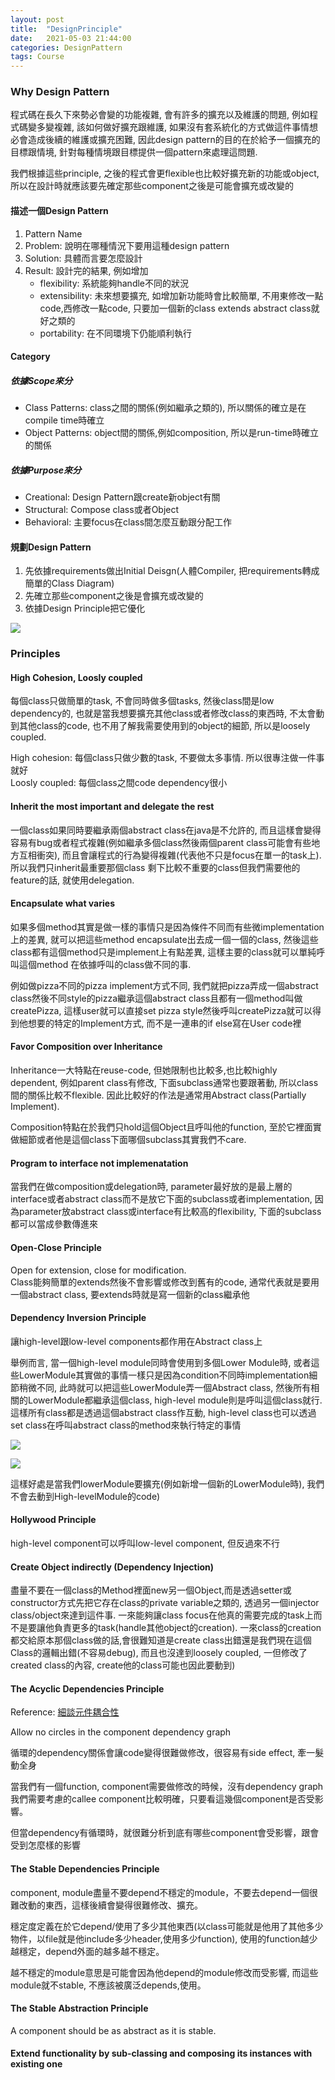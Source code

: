 ```yaml
---
layout: post
title:  "DesignPrinciple"
date:   2021-05-03 21:44:00
categories: DesignPattern
tags: Course
---
```


### Why Design Pattern

程式碼在長久下來勢必會變的功能複雜, 會有許多的擴充以及維護的問題, 例如程式碼變多變複雜, 該如何做好擴充跟維護, 如果沒有套系統化的方式做這件事情想必會造成後續的維護或擴充困難, 因此design pattern的目的在於給予一個擴充的目標跟情境, 針對每種情境跟目標提供一個pattern來處理這問題.

我們根據這些principle, 之後的程式會更flexible也比較好擴充新的功能或object, 所以在設計時就應該要先確定那些component之後是可能會擴充或改變的

#### 描述一個Design Pattern

1. Pattern Name
2. Problem: 說明在哪種情況下要用這種design pattern
3. Solution: 具體而言要怎麼設計
4. Result: 設計完的結果, 例如增加
    - flexibility: 系統能夠handle不同的狀況
    - extensibility: 未來想要擴充, 如增加新功能時會比較簡單, 不用東修改一點code,西修改一點code, 只要加一個新的class extends abstract class就好之類的
    - portability: 在不同環境下仍能順利執行

#### Category

##### 依據Scope來分

- Class Patterns: class之間的關係(例如繼承之類的), 所以關係的確立是在compile time時確立
- Object Patterns: object間的關係,例如composition, 所以是run-time時確立的關係

##### 依據Purpose來分

- Creational: Design Pattern跟create新object有關
- Structural: Compose class或者Object
- Behavioral: 主要focus在class間怎麼互動跟分配工作

#### 規劃Design Pattern

1. 先依據requirements做出Initial Deisgn(人體Compiler, 把requirements轉成簡單的Class Diagram)
2. 先確立那些component之後是會擴充或改變的
3. 依據Design Principle把它優化

![](/assets/images/notes/DesignPattern/6.png)

### Principles

#### High Cohesion, Loosly coupled

每個class只做簡單的task, 不會同時做多個tasks, 然後class間是low dependency的, 也就是當我想要擴充其他class或者修改class的東西時, 不太會動到其他class的code, 也不用了解我需要使用到的object的細節, 所以是loosely coupled.

High cohesion: 每個class只做少數的task, 不要做太多事情. 所以很專注做一件事就好<br />
Loosly coupled: 每個class之間code dependency很小

#### Inherit the most important and delegate the rest

一個class如果同時要繼承兩個abstract class在java是不允許的, 而且這樣會變得容易有bug或者程式複雜(例如繼承多個class然後兩個parent class可能會有些地方互相衝突), 而且會讓程式的行為變得複雜(代表他不只是focus在單一的task上). 所以我們只inherit最重要那個class 剩下比較不重要的class但我們需要他的feature的話, 就使用delegation.

#### Encapsulate what varies

如果多個method其實是做一樣的事情只是因為條件不同而有些微implementation上的差異, 就可以把這些method encapsulate出去成一個一個的class, 然後這些class都有這個method只是implement上有點差異, 這樣主要的class就可以單純呼叫這個method 在依據呼叫的class做不同的事.

例如做pizza不同的pizza implement方式不同, 我們就把pizza弄成一個abstract class然後不同style的pizza繼承這個abstract class且都有一個method叫做createPizza, 這樣user就可以直接set pizza style然後呼叫createPizza就可以得到他想要的特定的Implement方式, 而不是一連串的if else寫在User code裡

#### Favor Composition over Inheritance

Inheritance一大特點在reuse-code, 但她限制也比較多,也比較highly dependent, 例如parent class有修改, 下面subclass通常也要跟著動, 所以class間的關係比較不flexible. 因此比較好的作法是通常用Abstract class(Partially Implement).

Composition特點在於我們只hold這個Object且呼叫他的function, 至於它裡面實做細節或者他是這個class下面哪個subclass其實我們不care.

#### Program to interface not implemenatation

當我們在做composition或delegation時, parameter最好放的是最上層的interface或者abstract class而不是放它下面的subclass或者implementation, 因為parameter放abstract class或interface有比較高的flexibility, 下面的subclass都可以當成參數傳進來

#### Open-Close Principle

Open for extension, close for modification.<br />
Class能夠簡單的extends然後不會影響或修改到舊有的code, 通常代表就是要用一個abstract class, 要extends時就是寫一個新的class繼承他

#### Dependency Inversion Principle

讓high-level跟low-level components都作用在Abstract class上

舉例而言, 當一個high-level module同時會使用到多個Lower Module時, 或者這些LowerModule其實做的事情一樣只是因為condition不同時implementation細節稍微不同, 此時就可以把這些LowerModule弄一個Abstract class, 然後所有相關的LowerModule都繼承這個class, high-level module則是呼叫這個class就行. 這樣所有class都是透過這個abstract class作互動, high-level class也可以透過set class在呼叫abstract class的method來執行特定的事情

![](/assets/images/notes/DesignPattern/4.png)

![](/assets/images/notes/DesignPattern/5.png)


這樣好處是當我們lowerModule要擴充(例如新增一個新的LowerModule時), 我們不會去動到High-levelModule的code)

#### Hollywood Principle

high-level component可以呼叫low-level component, 但反過來不行

#### Create Object indirectly (Dependency Injection)

盡量不要在一個class的Method裡面new另一個Object,而是透過setter或constructor方式先把它存在class的private variable之類的, 透過另一個injector class/object來達到這件事. 一來能夠讓class focus在他真的需要完成的task上而不是要讓他負責更多的task(handle其他object的creation). 一來class的creation都交給原本那個class做的話,會很難知道是create class出錯還是我們現在這個Class的邏輯出錯(不容易debug), 而且也沒達到loosely coupled, 一但修改了created class的內容, create他的class可能也因此要動到)

#### The Acyclic Dependencies Principle

Reference: [細談元件耦合性](https://www.jyt0532.com/2020/03/27/coupling/)

Allow no circles in the component dependency graph

循環的dependency關係會讓code變得很難做修改，很容易有side effect, 牽一髮動全身

當我們有一個function, component需要做修改的時候，沒有dependency graph我們需要考慮的callee component比較明確，只要看這幾個component是否受影響。

但當dependency有循環時，就很難分析到底有哪些component會受影響，跟會受到怎麼樣的影響

#### The Stable Dependencies Principle

component, module盡量不要depend不穩定的module，不要去depend一個很難改動的東西，這樣後續會變得很難修改、擴充。

穩定度定義在於它depend/使用了多少其他東西(以class可能就是他用了其他多少物件，以file就是他include多少header,使用多少function), 使用的function越少越穩定，depend外面的越多越不穩定。

越不穩定的module意思是可能會因為他depend的module修改而受影響, 而這些module就不stable, 不應該被廣泛depends,使用。

#### The Stable Abstraction Principle

A component should be as abstract as it is stable.

#### Extend functionality by sub-classing and composing its instances with existing one

